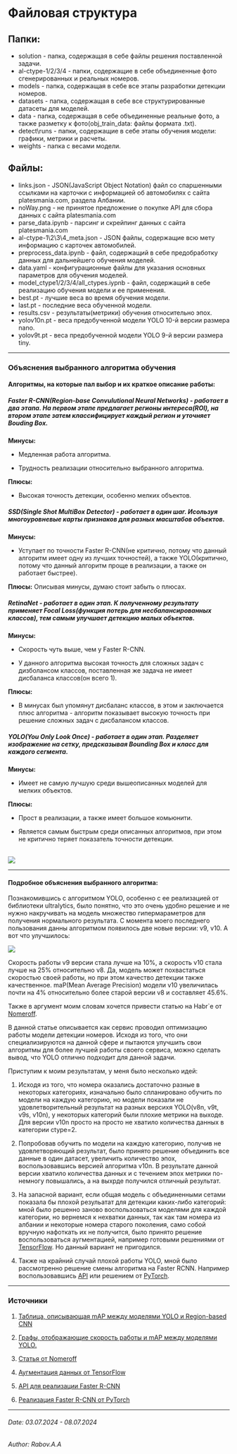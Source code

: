 # Файловая структура

## Папки:
- solution - папка, содержащая в себе файлы решения поставленной задачи.
- al-ctype-1/2/3/4 - папки, содержащие в себе объединенные фото сгенерированных и реальных номеров.
- models - папка, содержащая в себе все этапы разработки детекции номеров.
- datasets - папка, содержащая в себе все структурированные датасеты для моделей.
- data - папка, содержащая в себе объединенные реальные фото, а также разметку к фото(obj_train_data: файлы формата .txt).
- detect\runs - папки, содержащие в себе этапы обучения модели: графики, метрики и расчеты.
- weights - папка с весами модели.

## Файлы:
* links.json - JSON(JavaScript Object Notation) файл со спаршенными ссылками на карточки с информацией об автомобилях с сайта platesmania.com, раздела Албании.
* noWay.png - не принятое предложение о покупке API для сбора данных с сайта platesmania.com
* parse_data.ipynb - парсинг и скрейпинг данных с сайта platesmania.com
* al-ctype-1\2\3\4_meta.json - JSON файлы, содержащие всю мету информацию с карточек автомобилей.
* preprocess_data.ipynb - файл, содержащий в себе предобработку данных для дальнейшего обучения моделей.
* data.yaml - конфигурационные файлы для указания основных параметров для обучения моделей.
* model_ctype1/2/3/4/all_ctypes.iypnb - файл, содержащий в себе реализацию обучения модели и ее применения.
* best.pt - лучшие веса во время обучения модели.
* last.pt - последние веса обученной модели.
* results.csv - результаты(метрики) обучения относительно эпох.
* yolov10n.pt - веса предобученной модели YOLO 10-й версии размера nano.
* yolov9t.pt - веса предобученной модели YOLO 9-й версии размера tiny.


<hr>

### Объяснения выбранного алгоритма обучения 

#### Алгоритмы, на которые пал выбор и их краткое описание работы: 

##### <strong>Faster R-CNN(Region-base Convulutional Neural Networks)</strong> - работает в два этапа. На первом этапе предлагает регионы интереса(ROI), на втором этапе затем классифицирует каждый регион и уточняет Bouding Box. 

<strong>Минусы:</strong>

- Медленная работа алгоритма.

- Трудность реализации относительно выбранного алгоритма.

<strong>Плюсы:</strong>

- Высокая точность детекции, особенно мелких объектов.

##### <strong>SSD(Single Shot MultiBox Detector)</strong> - работает в один шаг. Исользуя многоуровневые карты признаков для разных масштабов объектов.

<strong>Минусы:</strong>

- Уступает по точности Faster R-CNN(не критично, потому что данный алгоритм имеет одну из лучших точностей), а также YOLO(критично, потому что данный алгоритм проще в реализации, а также он работает быстрее).

<strong>Плюсы:</strong>
Описывая минусы, думаю стоит забыть о плюсах.

##### <strong>RetinaNet</strong> - работает в один этап. К полученному результату применяет Focal Loss(функция потерь для несбалансированных классов), тем самым улучшает детекцию малых объектов.

<strong>Минусы:</strong>

- Скорость чуть выше, чем у Faster R-CNN.

- У данного алгоритма высокая точность для сложных задач с дизболансом классов, поставленная же задача не имеет дисбаланса классов(он всего 1).

<strong>Плюсы:</strong>

- В минусах был упомянут дисбаланс классов, в этом и заключается плюс алгоритма - алгоритм показывает высокую точность при решение сложных задач с дисбалансом классов.

##### <strong>YOLO(You Only Look Once)</strong> - работает в один этап. Разделяет изображение на сетку, предсказывая Bounding Box и класс для каждого сегмента.

<strong>Минусы:</strong>

- Имеет не самую лучшую среди вышеописанных моделей для мелких объектов.

<strong>Плюсы:</strong>

- Прост в реализации, а также имеет большое комьюнити.

- Является самым быстрым среди описанных алгоритмов, при этом не критично теряет показатель точности детекции.

<br>
<img src="https://habrastorage.org/r/w1560/getpro/habr/upload_files/e46/1ff/047/e461ff0478045f00fbc1622bfb931e37.png">

<hr>

#### Подробное объяснения выбранного алгоритма:

Познакомившись с алгоритмом YOLO, особенно с ее реализацией от библиотеки ultralytics, было понятно, что это очень удобно решение и не нужно накручивать на модель множество гипермараметров для получения нормального результата. С момента моего последнего пользования данны алгоритмом появилось две новые версии: v9, v10. А вот что улучшилось:

<img src="https://cdn-images-1.readmedium.com/v2/resize:fit:800/0*jnDFJ5N-oU-46vl0.png">

Скорость работы v9 версии стала лучше на 10%, а скорость v10 стала лучше на 25% относительно v8. Да, модель может похвастаться скоростью своей работы, но при этом качество детекции также качественное. maP(Mean Average Precision) модели v10 увеличилась почти на 4% относительно более старой версии v8 и составляет 45.6%.

Также в аргумент моим словам хочется привести статью на Habr`e от <a href="https://habr.com/ru/articles/594401/#:~:text=%D0%B8%20%D0%BF%D0%BE%D1%82%D1%80%D0%B5%D0%B1%D0%BB%D0%B5%D0%BD%D0%B8%D0%B5%20%D0%B2%D0%B8%D0%B4%D0%B5%D0%BE%D0%BF%D0%B0%D0%BC%D1%8F%D1%82%D0%B8.-,%D0%9E%D0%BF%D1%82%D0%B8%D0%BC%D0%B8%D0%B7%D0%B0%D1%86%D0%B8%D1%8F%3A%20%D0%AD%D1%82%D0%B0%D0%BF%203,-%D0%9D%D0%B0%20%D0%BC%D0%BE%D0%BC%D0%B5%D0%BD%D1%82%20%D0%BF%D0%B5%D1%80%D0%B5%D1%85%D0%BE%D0%B4%D0%B0">Nomeroff</a>.

В данной статье описывается как сервис проводил оптимизацию работы модели детекции номеров. Исходя из того, что они специализируются на данной сфере и пытаются улучшить свои алгоритмы для более лучшей работы своего сервиса, можно сделать вывод, что YOLO отлично подходит для данной задачи.

Приступим к моим результатам, у меня было несколько идей:

1. Исходя из того, что номера оказались достаточно разные в некоторых категориях, изначально было спланировано обучить по модели на каждую категорию, но модели показали не удовлетворительный результат на разных версихя YOLO(v8n, v9t, v9s, v10n), у некоторых категорий были плохие метрики на выходе. Для версии v10n просто на просто не хватило количества данных в категории ctype=2. 

2. Попробовав обучить по модели на каждую категорию, получив не удовлетворяющий результат, было принято решение объединить все данные в один датасет, увеличить количество эпох, воспользовавшись версией алгоритма v10n. В результате данной версии хватило количества данных и с течением эпох метрики по-немногу повышались, а на выхрде получился отличный результат. 

3. На запасной вариант, если общая модель с объединенными сетами показала бы плохой резульатат для детекции каких-либо категорий: мной было решенно заново воспользоваться моделями для каждой категории, но вернемся к нехватки данных, так как там номера из албании и некоторые номера старого поколения, само собой вручную нафоткать их не получится, было принято решение воспользоваться аугментацией, например готовыми решениями от <a href="https://www.tensorflow.org/tutorials/images/data_augmentation?hl=ru">TensorFlow</a>. Но данный вариант не пригодился.

4. Также на крайний случай плохой работы YOLO, мной было рассмотренно решение смены алгоритма на Faster RCNN. Например воспользовавшись <a href="https://developers.arcgis.com/python/guide/faster-rcnn-object-detector/">API</a> или решением от <a href="https://pytorch.org/vision/stable/models/faster_rcnn.html">PyTorch</a>.

<hr>

### Источники
1. <a href="https://habr.com/ru/articles/709432/">Таблица, описывающая mAP между моделями YOLO и Region-based CNN</a>

2. <a href="https://readmedium.com/yolov10-vs-yolov9-vs-yolov8-8a3c3d596b6f">Графы, отображающие скорость работы и mAP между моделями YOLO.</a>

3. <a href="https://habr.com/ru/articles/594401/">Статья от Nomeroff</a>

4. <a href="https://www.tensorflow.org/tutorials/images/data_augmentation?hl=ru">Аугментация данных от TensorFlow</a>

5. <a href="https://developers.arcgis.com/python/guide/faster-rcnn-object-detector/">API для реализации Faster R-CNN</a>

6. <a href="https://pytorch.org/vision/stable/models/faster_rcnn.html">Реализация Faster R-CNN от PyTorch</a>

<hr>

###### Date: 03.07.2024 - 08.07.2024
###### Author: Rabov.A.A

